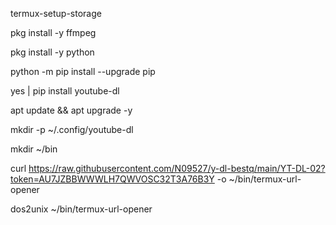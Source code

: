 
termux-setup-storage



pkg install -y ffmpeg


pkg install -y python


python -m pip install --upgrade pip

yes | pip install youtube-dl

apt update && apt upgrade -y


mkdir -p ~/.config/youtube-dl


mkdir ~/bin


curl https://raw.githubusercontent.com/N09527/y-dl-bestq/main/YT-DL-02?token=AU7JZBBWWWLH7QWVOSC32T3A76B3Y -o ~/bin/termux-url-opener



dos2unix ~/bin/termux-url-opener
